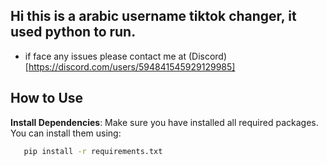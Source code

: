 ## Hi this is a arabic username tiktok changer, it used python to run.
- if face any issues please contact me at (Discord)[https://discord.com/users/594841545929129985]


## How to Use

**Install Dependencies**:
   Make sure you have installed all required packages. You can install them using:
```bash
   pip install -r requirements.txt
```